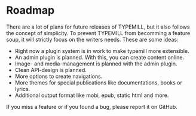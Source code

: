 # Roadmap

There are a lot of plans for future releases of TYPEMILL, but it also follows the concept of simplicity. To prevent TYPEMILL from becomming a feature soup, it will strictly focus on the writers needs. These are some ideas:  

- Right now a plugin system is in work to make typemill more extensible.
- An admin plugin is planned. With this, you can create content online.
- Image- and media-management is planned with the admin plugin.
- Clean API-design is planned.
- More options to create navigations.
- More themes for special publications like documentations, books or lyrics.
- Additional output format like mobi, epub, static html and more.

If you miss a feature or if you found a bug, please report it on GitHub.
